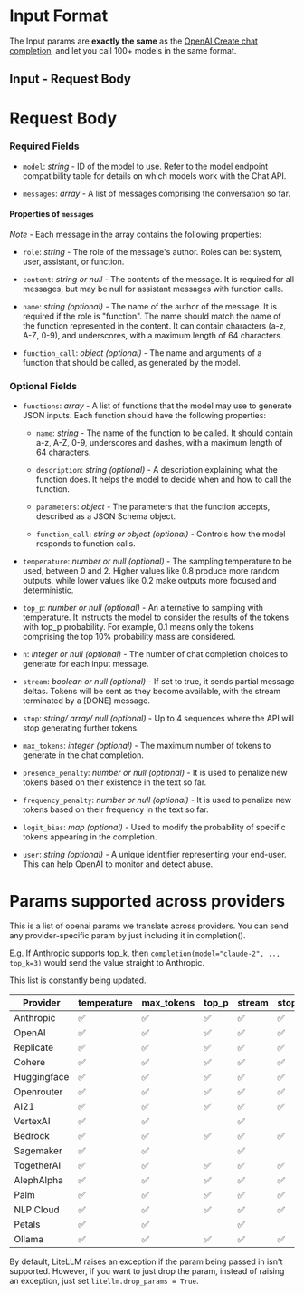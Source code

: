 # Input Format
The Input params are **exactly the same** as the <a href="https://platform.openai.com/docs/api-reference/chat/create" target="_blank" rel="noopener noreferrer">OpenAI Create chat completion</a>, and let you call 100+ models in the same format. 

## Input - Request Body
# Request Body

### Required Fields

- `model`: *string* - ID of the model to use. Refer to the model endpoint compatibility table for details on which models work with the Chat API.
  
- `messages`: *array* - A list of messages comprising the conversation so far.

#### Properties of `messages`
*Note* - Each message in the array contains the following properties:

- `role`: *string* - The role of the message's author. Roles can be: system, user, assistant, or function.

- `content`: *string or null* - The contents of the message. It is required for all messages, but may be null for assistant messages with function calls.

- `name`: *string (optional)* - The name of the author of the message. It is required if the role is "function". The name should match the name of the function represented in the content. It can contain characters (a-z, A-Z, 0-9), and underscores, with a maximum length of 64 characters.

- `function_call`: *object (optional)* - The name and arguments of a function that should be called, as generated by the model.



### Optional Fields

- `functions`: *array* - A list of functions that the model may use to generate JSON inputs. Each function should have the following properties:

    - `name`: *string* - The name of the function to be called. It should contain a-z, A-Z, 0-9, underscores and dashes, with a maximum length of 64 characters.
    
    - `description`: *string (optional)* - A description explaining what the function does. It helps the model to decide when and how to call the function.
    
    - `parameters`: *object* - The parameters that the function accepts, described as a JSON Schema object.
    
    - `function_call`: *string or object (optional)* - Controls how the model responds to function calls.

- `temperature`: *number or null (optional)* - The sampling temperature to be used, between 0 and 2. Higher values like 0.8 produce more random outputs, while lower values like 0.2 make outputs more focused and deterministic. 

- `top_p`: *number or null (optional)* - An alternative to sampling with temperature. It instructs the model to consider the results of the tokens with top_p probability. For example, 0.1 means only the tokens comprising the top 10% probability mass are considered.

- `n`: *integer or null (optional)* - The number of chat completion choices to generate for each input message.

- `stream`: *boolean or null (optional)* - If set to true, it sends partial message deltas. Tokens will be sent as they become available, with the stream terminated by a [DONE] message.

- `stop`: *string/ array/ null (optional)* - Up to 4 sequences where the API will stop generating further tokens.

- `max_tokens`: *integer (optional)* - The maximum number of tokens to generate in the chat completion.

- `presence_penalty`: *number or null (optional)* - It is used to penalize new tokens based on their existence in the text so far.

- `frequency_penalty`: *number or null (optional)* - It is used to penalize new tokens based on their frequency in the text so far.

- `logit_bias`: *map (optional)* - Used to modify the probability of specific tokens appearing in the completion.

- `user`: *string (optional)* - A unique identifier representing your end-user. This can help OpenAI to monitor and detect abuse.

# Params supported across providers
This is a list of openai params we translate across providers. You can  send any provider-specific param by just including it in completion(). 

E.g. If Anthropic supports top_k, then `completion(model="claude-2", .., top_k=3)` would send the value straight to Anthropic.

This list is constantly being updated.

| Provider | temperature | max_tokens | top_p | stream | stop | n | presence_penalty | frequency_penalty | functions | function_call |
|---|---|---|---|---|---|---|---|---|---|---|
|Anthropic| ✅ | ✅ | ✅ | ✅ | ✅ |  |  |   |  |   |
|OpenAI| ✅ | ✅ | ✅ | ✅ | ✅ | ✅ | ✅ | ✅ | ✅ | ✅ |
|Replicate | ✅ | ✅ | ✅ | ✅ | ✅ | ✅ |  |   |  |   |
|Cohere| ✅ | ✅ | ✅ | ✅ | ✅ | ✅ | ✅ | ✅ |   |   |
|Huggingface| ✅ | ✅ | ✅ | ✅ | ✅ | ✅ |  |  |   |    |
|Openrouter| ✅ | ✅ | ✅ | ✅ | ✅ | ✅ | ✅ | ✅ | ✅ | ✅ |
|AI21| ✅ | ✅ | ✅ | ✅ | ✅ | ✅ | ✅ | ✅ |  |   |
|VertexAI| ✅ | ✅ |  | ✅ |  |  |  |  |  |   |
|Bedrock| ✅ | ✅ | ✅ | ✅ | ✅ |  |  |   |  |   |
|Sagemaker| ✅ | ✅ |  | ✅ |  |  |  |  |  |   |
|TogetherAI| ✅ | ✅ | ✅ | ✅ | ✅ |  |  |   |  |   |
|AlephAlpha| ✅ | ✅ | ✅ | ✅ | ✅ | ✅ |  |   |  |   |
|Palm| ✅ | ✅ | ✅ | ✅ | ✅ | ✅ |  |  |  |   |
|NLP Cloud| ✅ | ✅ | ✅ | ✅ | ✅ | ✅ |  |  |  |   |
|Petals| ✅ | ✅ |  | ✅ | |  |   |  |  |   |
|Ollama| ✅ | ✅ | ✅ | ✅ | ✅ |  |   | ✅ |  |   |n

By default, LiteLLM raises an exception if the param being passed in isn't supported. However, if you want to just drop the param, instead of raising an exception, just set `litellm.drop_params = True`. 